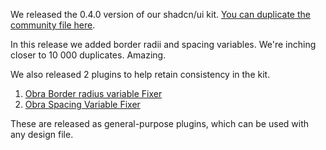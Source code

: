 <script context="module" lang="ts">
    import type { BlogFrontmatter } from '$lib/blog/types';

    export const metadata: BlogFrontmatter = {
        title: '0.4.0 released (plus: variable plugins for consistency)',
        date: '2025-09-04',
        author: 'Johan Ronsse'
    }
</script>

We released the 0.4.0 version of our shadcn/ui kit. [You can duplicate the community file here](https://www.figma.com/community/file/1514746685758799870/obra-shadcn-ui).

In this release we added border radii and spacing variables. We're inching closer to 10 000 duplicates. Amazing. 

We also released 2 plugins to help retain consistency in the kit.

1. [Obra Border radius variable Fixer](https://www.figma.com/community/plugin/1545127635062919814/obra-border-radius-variable-fixer)
2. [Obra Spacing Variable Fixer](https://www.figma.com/community/plugin/1545126955319474817/obra-spacing-variable-fixer)

These are released as general-purpose plugins, which can be used with any design file.

